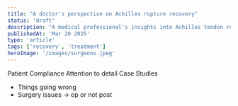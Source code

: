 ```yaml
---
title: "A doctor's perspective on Achilles rupture recovery"
status: 'draft'
description: "A medical professional's insights into Achilles tendon rupture recovery process"
publishedAt: 'Mar 20 2025'
type: 'article'
tags: ['recovery', 'treatment']
heroImage: '/images/surgeons.jpeg'
---
```


Patient Compliance
Attention to detail
Case Studies

- Things going wrong
- Surgery issues → op or not post
